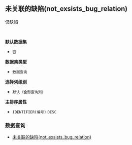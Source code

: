 ## 未关联的缺陷(not_exsists_bug_relation) <!-- {docsify-ignore-all} -->

仅缺陷

<br>
<p class="panel-title"><b>默认数据集</b></p>

* `否`

<p class="panel-title"><b>数据集类型</b></p>

* `数据查询`

<p class="panel-title"><b>选择列级别</b></p>

* `默认（全部查询列）`


<p class="panel-title"><b>主排序属性</b></p>

* `IDENTIFIER(编号)` `DESC`



### 数据查询
  * [未关联的缺陷(not_exsists_bug_relation)](module/ProjMgmt/work_item/query/not_exsists_bug_relation)
